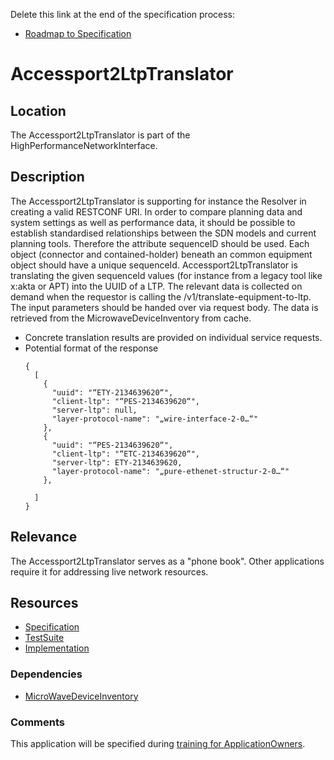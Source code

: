 Delete this link at the end of the specification process:  
- [Roadmap to Specification](../../issues/1)

# Accessport2LtpTranslator

## Location

The Accessport2LtpTranslator is part of the HighPerformanceNetworkInterface.

## Description

The Accessport2LtpTranslator is supporting for instance the Resolver in creating a valid RESTCONF URI.
In order to compare planning data and system settings as well as performance data, it should be possible to establish standardised relationships between the SDN models and current planning tools.
Therefore the attribute sequenceID should be used.
Each object (connector and contained-holder) beneath an common equipment object should have a unique sequenceId.
Accessport2LtpTranslator is translating the given sequenceId values (for instance from a legacy tool like x:akta or APT) into the UUID of a LTP.
The relevant data is collected on demand when the requestor is calling the /v1/translate-equipment-to-ltp.
The input parameters should be handed over via request body.
The data is retrieved from the MicrowaveDeviceInventory from cache.

- Concrete translation results are provided on individual service requests.
- Potential format of the response
  ````
  {
    [
      {
        "uuid": "“ETY-2134639620“",
        "client-ltp": "“PES-2134639620“",
        "server-ltp": null,
        "layer-protocol-name": "„wire-interface-2-0…“"
      },
      {
        "uuid": "“PES-2134639620“",
        "client-ltp": "“ETC-2134639620“",
        "server-ltp": ETY-2134639620,
        "layer-protocol-name": "„pure-ethenet-structur-2-0…“"
      },

    ]
  }
  ````

## Relevance

The Accessport2LtpTranslator serves as a "phone book". 
Other applications require it for addressing live network resources.

## Resources

- [Specification](./spec/)
- [TestSuite](./testing/)
- [Implementation](./server/)

### Dependencies

- [MicroWaveDeviceInventory](https://github.com/openBackhaul/MicroWaveDeviceInventory)

### Comments

This application will be specified during [training for ApplicationOwners](https://gist.github.com/openBackhaul/5aabdbc90257b83b9fe7fc4da059d3cd).
